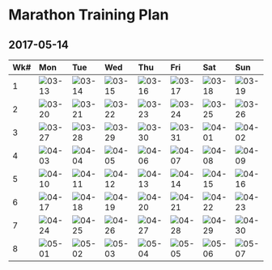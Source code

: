 # Marathon Training Plan
## 2017-05-14
|Wk#|Mon|Tue|Wed|Thu|Fri|Sat|Sun|
|:--|:--|:--|:--|:--|:--|:--|:--|
|1|![03-13](https://img.shields.io/badge/03--13-rest-lightgrey.svg)|![03-14](https://img.shields.io/badge/03--13-rest-lightgrey.svg)|![03-15](https://img.shields.io/badge/03--13-rest-lightgrey.svg)|![03-16](https://img.shields.io/badge/03--13-rest-lightgrey.svg)|![03-17](https://img.shields.io/badge/03--13-rest-lightgrey.svg)|![03-18](https://img.shields.io/badge/03--13-rest-lightgrey.svg)|![03-19](https://img.shields.io/badge/03--13-rest-lightgrey.svg)|
|2|![03-20](https://img.shields.io/badge/03--20-rest-lightgrey.svg)|![03-21](https://img.shields.io/badge/03--20-rest-lightgrey.svg)|![03-22](https://img.shields.io/badge/03--20-rest-lightgrey.svg)|![03-23](https://img.shields.io/badge/03--20-rest-lightgrey.svg)|![03-24](https://img.shields.io/badge/03--20-rest-lightgrey.svg)|![03-25](https://img.shields.io/badge/03--20-rest-lightgrey.svg)|![03-26](https://img.shields.io/badge/03--20-rest-lightgrey.svg)|
|3|![03-27](https://img.shields.io/badge/03--27-rest-lightgrey.svg)|![03-28](https://img.shields.io/badge/03--27-rest-lightgrey.svg)|![03-29](https://img.shields.io/badge/03--27-rest-lightgrey.svg)|![03-30](https://img.shields.io/badge/03--27-rest-lightgrey.svg)|![03-31](https://img.shields.io/badge/03--27-rest-lightgrey.svg)|![04-01](https://img.shields.io/badge/03--27-rest-lightgrey.svg)|![04-02](https://img.shields.io/badge/03--27-rest-lightgrey.svg)|
|4|![04-03](https://img.shields.io/badge/04--03-rest-lightgrey.svg)|![04-04](https://img.shields.io/badge/04--03-rest-lightgrey.svg)|![04-05](https://img.shields.io/badge/04--03-rest-lightgrey.svg)|![04-06](https://img.shields.io/badge/04--03-rest-lightgrey.svg)|![04-07](https://img.shields.io/badge/04--03-rest-lightgrey.svg)|![04-08](https://img.shields.io/badge/04--03-rest-lightgrey.svg)|![04-09](https://img.shields.io/badge/04--03-rest-lightgrey.svg)|
|5|![04-10](https://img.shields.io/badge/04--10-rest-lightgrey.svg)|![04-11](https://img.shields.io/badge/04--10-rest-lightgrey.svg)|![04-12](https://img.shields.io/badge/04--10-rest-lightgrey.svg)|![04-13](https://img.shields.io/badge/04--10-rest-lightgrey.svg)|![04-14](https://img.shields.io/badge/04--10-rest-lightgrey.svg)|![04-15](https://img.shields.io/badge/04--10-rest-lightgrey.svg)|![04-16](https://img.shields.io/badge/04--10-rest-lightgrey.svg)|
|6|![04-17](https://img.shields.io/badge/04--17-rest-lightgrey.svg)|![04-18](https://img.shields.io/badge/04--17-rest-lightgrey.svg)|![04-19](https://img.shields.io/badge/04--17-rest-lightgrey.svg)|![04-20](https://img.shields.io/badge/04--17-rest-lightgrey.svg)|![04-21](https://img.shields.io/badge/04--17-rest-lightgrey.svg)|![04-22](https://img.shields.io/badge/04--17-rest-lightgrey.svg)|![04-23](https://img.shields.io/badge/04--17-rest-lightgrey.svg)|
|7|![04-24](https://img.shields.io/badge/04--24-rest-lightgrey.svg)|![04-25](https://img.shields.io/badge/04--24-rest-lightgrey.svg)|![04-26](https://img.shields.io/badge/04--24-rest-lightgrey.svg)|![04-27](https://img.shields.io/badge/04--24-rest-lightgrey.svg)|![04-28](https://img.shields.io/badge/04--24-rest-lightgrey.svg)|![04-29](https://img.shields.io/badge/04--24-rest-lightgrey.svg)|![04-30](https://img.shields.io/badge/04--24-rest-lightgrey.svg)|
|8|![05-01](https://img.shields.io/badge/05--01-rest-lightgrey.svg)|![05-02](https://img.shields.io/badge/05--01-rest-lightgrey.svg)|![05-03](https://img.shields.io/badge/05--01-rest-lightgrey.svg)|![05-04](https://img.shields.io/badge/05--01-rest-lightgrey.svg)|![05-05](https://img.shields.io/badge/05--01-rest-lightgrey.svg)|![05-06](https://img.shields.io/badge/05--01-rest-lightgrey.svg)|![05-07](https://img.shields.io/badge/05--01-rest-lightgrey.svg)|
